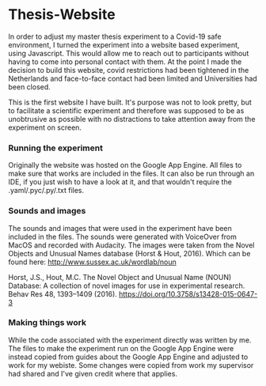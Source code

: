 # Thesis-Website

In order to adjust my master thesis experiment to a Covid-19 safe environment, I turned the experiment into a website based experiment, using Javascript. This would allow me to reach out to participants without having to come into personal contact with them. At the point I made the decision to build this website, covid restrictions had been tightened in the Netherlands and face-to-face contact had been limited and Universities had been closed.

This is the first website I have built. It's purpose was not to look pretty, but to facilitate a scientific experiment and therefore was supposed to be as unobtrusive as possible with no distractions to take attention away from the experiment on screen.

### Running the experiment

Originally the website was hosted on the Google App Engine. All files to make sure that works are included in the files. It can also be run through an IDE, if you just wish to have a look at it, and that wouldn't require the .yaml/.pyc/.py/.txt files.

### Sounds and images

The sounds and images that were used in the experiment have been included in the files. The sounds were generated with VoiceOver from MacOS and recorded with Audacity. The images were taken from the Novel Objects and Unusual Names database (Horst & Hout, 2016). Which can be found here: http://www.sussex.ac.uk/wordlab/noun

Horst, J.S., Hout, M.C. The Novel Object and Unusual Name (NOUN) Database: A collection of novel images for use in experimental research. Behav Res 48, 1393–1409 (2016). https://doi.org/10.3758/s13428-015-0647-3

### Making things work

While the code associated with the experiment directly was written by me. The files to make the experiment run on the Google App Engine were instead copied from guides about the Google App Engine and adjusted to work for my webiste. Some changes were copied from work my supervisor had shared and I've given credit where that applies.
